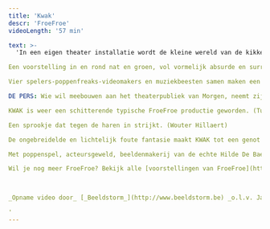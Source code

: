 ```yaml
---
title: 'Kwak'
descr: 'FroeFroe'
videoLength: '57 min'

text: >-
  'In een eigen theater installatie wordt de kleine wereld van de kikkerprins een fijn bubbelend bellen en waterparadijs.

Een voorstelling in en rond nat en groen, vol vormelijk absurde en surrealistische elementen.  De inzet is alom bekend. Vooringenomenheid is de boodschap. Een spetterende groenige versie van DE KIKKERKONING.

Vier spelers-poppenfreaks-videomakers en muziekbeesten samen maken een keiharde maar o zo, poëtische versie van dit sprookje.  Speels en ondeugend maar vooral heel fijn om mee te maken, zo samen met onze voeten onder water...

DE PERS: Wie wil meebouwen aan het theaterpubliek van Morgen, neemt zijn kinderen hier mee naartoe. (Evelyne Coussens)

KWAK is weer een schitterende typische FroeFroe productie geworden. (Tuur Devens)

Een sprookje dat tegen de haren in strijkt. (Wouter Hillaert)

De ongebreidelde en lichtelijk foute fantasie maakt KWAK tot een genot voor jong en oud. (Liv Laveyne)

Met poppenspel, acteursgeweld, beeldenmakerij van de echte Hilde De Baerdemaeker, de lange Gert Dupont, met livemuziek en spel van de virtuoze Martine de Kok, video en soundscapes van Andy Giebens en Elke Verachtert onder begeleiding van Marc Maillard. Decor, kostuum, props en poppen van het gigantische FroeFroe atelier met vooral Ina Peeters, Gert Dupont, Bruno Smeyers, Roos Janssens, Krisje Scheurweghs, Jo Swinnen, Jan, Patrick en Marc Maillard e.a. Met de hulp van de stagiaires; Hanne Duys, Caroline Wardenier, Jana Elslander en Lien Baeyens.

Wil je nog meer FroeFroe? Bekijk alle [voorstellingen van FroeFroe](https://vimeopro.com/janbosteels/theater-froe-froe)

‍

_Opname video door_ [_Beeldstorm_](http://www.beeldstorm.be) _o.l.v. Jan Bosteels_  

‍'
---
```

